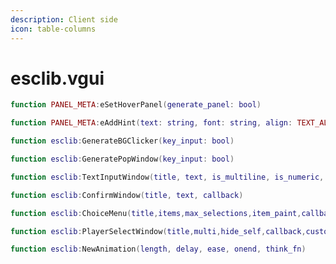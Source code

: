 ```yaml
---
description: Client side
icon: table-columns
---
```


# esclib.vgui

```lua
function PANEL_META:eSetHoverPanel(generate_panel: bool)
```

```lua
function PANEL_META:eAddHint(text: string, font: string, align: TEXT_ALIGN, parent_panel: panel)
```

```lua
function esclib:GenerateBGClicker(key_input: bool)
```

```lua
function esclib:GeneratePopWindow(key_input: bool)
```

```lua
function esclib:TextInputWindow(title, text, is_multiline, is_numeric, callback, custom_check, try_language)
```

```lua
function esclib:ConfirmWindow(title, text, callback)
```

```lua
function esclib:ChoiceMenu(title,items,max_selections,item_paint,callback,custom_filter,need_search,selected_values, wide)
```

```lua
function esclib:PlayerSelectWindow(title,multi,hide_self,callback,custom_filter)
```

```lua
function esclib:NewAnimation(length, delay, ease, onend, think_fn)
```
